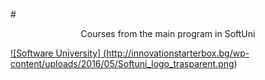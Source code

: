 #<p align="center"> Courses from the main program in SoftUni <p>

<a href="https://softuni.bg/trainings/courses" rel="Courses">![Software University]
(http://innovationstarterbox.bg/wp-content/uploads/2016/05/Softuni_logo_trasparent.png)</a>